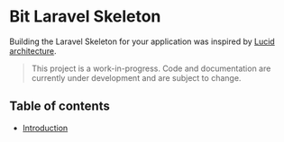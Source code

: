 # Bit Laravel Skeleton
Building the Laravel Skeleton for your application was inspired by [Lucid architecture](https://lucidarch.dev/).

> This project is a work-in-progress. Code and documentation are currently under development and are subject to change.

## Table of contents
* [Introduction](https://github.com/lechihuy/bit-skeleton-laravel/blob/main/docs/introduction.md)